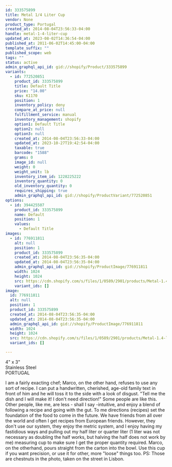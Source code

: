 ```yaml
---
id: 333575899
title: Metal 1/4 Liter Cup
vendor: None
product_type: Portugal
created_at: 2014-08-04T23:56:33-04:00
handle: metal-1-4-liter-cup
updated_at: 2023-08-02T14:36:54-04:00
published_at: 2011-06-02T14:45:00-04:00
template_suffix: ""
published_scope: web
tags: ""
status: active
admin_graphql_api_id: gid://shopify/Product/333575899
variants:
  - id: 772520851
    product_id: 333575899
    title: Default Title
    price: "14.00"
    sku: K1170
    position: 1
    inventory_policy: deny
    compare_at_price: null
    fulfillment_service: manual
    inventory_management: shopify
    option1: Default Title
    option2: null
    option3: null
    created_at: 2014-08-04T23:56:33-04:00
    updated_at: 2023-10-27T19:42:54-04:00
    taxable: true
    barcode: "1588"
    grams: 0
    image_id: null
    weight: 0
    weight_unit: lb
    inventory_item_id: 1228225222
    inventory_quantity: 0
    old_inventory_quantity: 0
    requires_shipping: true
    admin_graphql_api_id: gid://shopify/ProductVariant/772520851
options:
  - id: 394425507
    product_id: 333575899
    name: Default
    position: 1
    values:
      - Default Title
images:
  - id: 776911811
    alt: null
    position: 1
    product_id: 333575899
    created_at: 2014-08-04T23:56:35-04:00
    updated_at: 2014-08-04T23:56:35-04:00
    admin_graphql_api_id: gid://shopify/ProductImage/776911811
    width: 1024
    height: 1024
    src: https://cdn.shopify.com/s/files/1/0589/2901/products/Metal-1.4-liter-Cup.jpeg?v=1407210995
    variant_ids: []
image:
  id: 776911811
  alt: null
  position: 1
  product_id: 333575899
  created_at: 2014-08-04T23:56:35-04:00
  updated_at: 2014-08-04T23:56:35-04:00
  admin_graphql_api_id: gid://shopify/ProductImage/776911811
  width: 1024
  height: 1024
  src: https://cdn.shopify.com/s/files/1/0589/2901/products/Metal-1.4-liter-Cup.jpeg?v=1407210995
  variant_ids: []

---
```


4" x 3"  
Stainless Steel  
PORTUGAL

I am a fairly exacting chef; Marco, on the other hand, refuses to use any sort of recipe. I can put a handwritten, cherished, age-old family text in front of him and he will toss it to the side with a look of disgust. "Tell me the dish and I will make it! I don't need direction!" Some people are like this. Other people, like me, are less - shall I say -intuitive, and enjoy a blend of following a recipe and going with the gut. To me directions (recipes) set the foundation of the food to come in the future. We have friends from all over the world and often I get recipes from European friends. However, they don't use our system, they enjoy the metric system, and I enjoy having my fastidious ways and pulling out my half liter or quarter liter (1 liter was not necessary as doubling the half works, but halving the half does not work by me) measuring cup to make sure I get the proper quantity required. Marco, on the otherhand, pours straight from the carton into the bowl. Use this cup if you want precision, or use it for other, more "loose" things too. PS: Those are chestnuts in the photo, taken on the street in Lisbon.